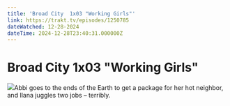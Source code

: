 ```yaml
---
title: 'Broad City  1x03 "Working Girls"' 
link: https://trakt.tv/episodes/1250785
dateWatched: 12-28-2024
dateTime: 2024-12-28T23:40:31.000000Z
---
```

# Broad City  1x03 "Working Girls"

![](https://walter-r2.trakt.tv/images/episodes/001/250/785/screenshots/thumb/64224d6429.jpg)Abbi goes to the ends of the Earth to get a package for her hot neighbor, and Ilana juggles two jobs – terribly.